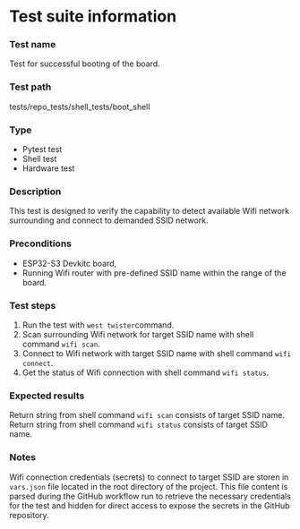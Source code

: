 # Test suite information

### Test name
Test for successful booting of the board.

### Test path
tests/repo_tests/shell_tests/boot_shell

### Type
- Pytest test
- Shell test
- Hardware test

### Description
This test is designed to verify the capability to detect available Wifi network surrounding and connect to demanded SSID network.

### Preconditions
- ESP32-S3 Devkitc board,
- Running Wifi router with pre-defined SSID name within the range of the board.

### Test steps
1. Run the test with `west twister`command.
2. Scan surrounding Wifi network for target SSID name with shell command `wifi scan`.
3. Connect to Wifi network with target SSID name with shell command `wifi connect`.
4. Get the status of Wifi connection with shell command `wifi status`.

### Expected results
Return string from shell command `wifi scan` consists of target SSID name.<br/>
Return string from shell command `wifi status` consists of target SSID name.<br/>

### Notes
Wifi connection credentials (secrets) to connect to target SSID are storen in `vars.json` file located in the root directory of the project. This file content is parsed during the GitHub workflow run to retrieve the necessary credentials for the test and hidden for direct access to expose the secrets in the GitHub repository.